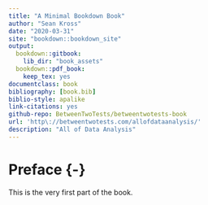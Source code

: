 ```yaml
--- 
title: "A Minimal Bookdown Book"
author: "Sean Kross"
date: "2020-03-31"
site: "bookdown::bookdown_site"
output:
  bookdown::gitbook:
    lib_dir: "book_assets"
  bookdown::pdf_book:
    keep_tex: yes
documentclass: book
bibliography: [book.bib]
biblio-style: apalike
link-citations: yes
github-repo: BetweenTwoTests/betweentwotests-book
url: 'http\://betweentwotests.com/allofdataanalysis/'
description: "All of Data Analysis"
---
```


# Preface {-}

This is the very first part of the book.
